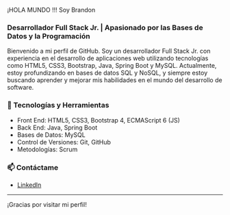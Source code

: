 


¡HOLA MUNDO !!!  Soy Brandon

### Desarrollador Full Stack Jr. | Apasionado por las Bases de Datos y la Programación

Bienvenido a mi perfil de GitHub. Soy un desarrollador Full Stack Jr. con experiencia en el desarrollo de aplicaciones web utilizando tecnologías como HTML5, CSS3, Bootstrap, Java, Spring Boot y MySQL. Actualmente, estoy profundizando en bases de datos SQL y NoSQL, y siempre estoy buscando aprender y mejorar mis habilidades en el mundo del desarrollo de software.

### 🔧 Tecnologías y Herramientas
- Front End: HTML5, CSS3, Bootstrap 4, ECMAScript 6 (JS)
- Back End: Java, Spring Boot
- Bases de Datos: MySQL
- Control de Versiones: Git, GitHub
- Metodologías: Scrum


### 📫 Contáctame
- [LinkedIn](www.linkedin.com/in/brandonperezferrer)

---

¡Gracias por visitar mi perfil!


<!--
**ferrerbr/ferrerbr** is a ✨ _special_ ✨ repository because its `README.md` (this file) appears on your GitHub profile.

Here are some ideas to get you started:

- 🔭 I’m currently working on ...
- 🌱 I’m currently learning ...
- 👯 I’m looking to collaborate on ...
- 🤔 I’m looking for help with ...
- 💬 Ask me about ...
- 📫 How to reach me: ...
- 😄 Pronouns: ...
- ⚡ Fun fact: ...
-->
